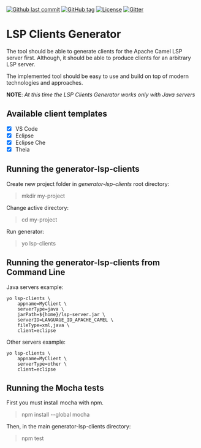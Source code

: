 [![Github last commit](https://img.shields.io/github/last-commit/djelinek/generator-lsp-clients/master.svg?style=for-the-badge)]() [![GitHub tag](https://img.shields.io/github/tag/djelinek/generator-lsp-clients.svg?style=for-the-badge)]() [![License](https://img.shields.io/badge/license-Apache%202-blue.svg?style=for-the-badge)]() [![Gitter](https://img.shields.io/gitter/room/generator-lsp-clients/community.svg?style=for-the-badge)](https://gitter.im/generator-lsp-clients/community)

# LSP Clients Generator

The tool should be able to generate clients for the Apache Camel LSP server first. Although, it should be able to produce clients for an arbitrary LSP server.

The implemented tool should be easy to use and build on top of modern technologies and approaches.

**NOTE**: _At this time the LSP Clients Generator works only with Java servers_

## Available client templates

- [x] VS Code
- [x] Eclipse
- [x] Eclipse Che
- [x] Theia

## Running the generator-lsp-clients

Create new project folder in _generator-lsp-clients_ root directory:
> mkdir my-project

Change active directory:
> cd my-project

Run generator:
> yo lsp-clients

## Running the generator-lsp-clients from Command Line

Java servers example:
```
yo lsp-clients \
    appname=MyClient \
    serverType=java \ 
    jarPath=${home}/lsp-server.jar \
    serverID=LANGUAGE_ID_APACHE_CAMEL \
    fileType=xml,java \
    client=eclipse
```

Other servers example:
```
yo lsp-clients \
    appname=MyClient \
    serverType=other \
    client=eclipse
```

## Running the Mocha tests

First you must install mocha with npm.
> npm install --global mocha

Then, in the main generator-lsp-clients directory:
> npm test
